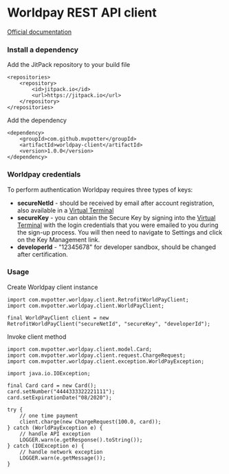 # Worldpay REST API client

[Official documentation](https://www.worldpay.com/us/developers/apidocs/getstarted.html)

### Install a dependency

Add the JitPack repository to your build file

```
<repositories>
    <repository>
        <id>jitpack.io</id>
        <url>https://jitpack.io</url>
    </repository>
</repositories>
```

Add the dependency

```
<dependency>
    <groupId>com.github.mvpotter</groupId>
    <artifactId>worldpay-client</artifactId>
    <version>1.0.0</version>
</dependency>
```

### Worldpay credentials

To perform authentication Worldpay requires three types of keys:

- **secureNetId** - should be received by email after account registration, also available in a [Virtual Terminal](https://terminal.demo.securenet.com/)
- **secureKey** - you can obtain the Secure Key by signing into the [Virtual Terminal](https://terminal.demo.securenet.com/) with the login credentials that you were emailed to you during the sign-up process. You will then need to navigate to Settings and click on the Key Management link.
- **developerId** - "12345678" for developer sandbox, should be changed after certification.

### Usage

Create Worldpay client instance

```
import com.mvpotter.worldpay.client.RetrofitWorldPayClient;
import com.mvpotter.worldpay.client.WorldPayClient;

final WorldPayClient client = new RetrofitWorldPayClient("secureNetId", "secureKey", "developerId");
```

Invoke client method

```
import com.mvpotter.worldpay.client.model.Card;
import com.mvpotter.worldpay.client.request.ChargeRequest;
import com.mvpotter.worldpay.client.exception.WorldPayException;

import java.io.IOException;

final Card card = new Card();
card.setNumber("4444333322221111");
card.setExpirationDate("08/2020");

try {
    // one time payment
    client.charge(new ChargeRequest(100.0, card));
} catch (WorldPayException e) {
    // handle API exception
    LOGGER.warn(e.getResponse().toString());
} catch (IOException e) {
    // handle network exception
    LOGGER.warn(e.getMessage());
}
```

